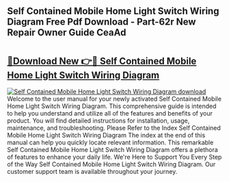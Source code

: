 ## Self Contained Mobile Home Light Switch Wiring Diagram Free Pdf Download - Part-62r New Repair Owner Guide CeaAd

# <h2><a href="http://dfqetu.blite.top/?on=Self+Contained+Mobile+Home+Light+Switch+Wiring+Diagram">🔗Download New 👉🔴 Self Contained Mobile Home Light Switch Wiring Diagram</a></h2>

[![Self Contained Mobile Home Light Switch Wiring Diagram download](https://i.imgur.com/lujVjoI.png)](http://dfqetu.blite.top/?on=Self+Contained+Mobile+Home+Light+Switch+Wiring+Diagram)
Welcome to the user manual for your newly activated Self Contained Mobile Home Light Switch Wiring Diagram. This comprehensive guide is intended to help you understand and utilize all of the features and benefits of your product. You will find detailed instructions for installation, usage, maintenance, and troubleshooting. Please Refer to the Index Self Contained Mobile Home Light Switch Wiring Diagram The index at the end of this manual can help you quickly locate relevant information. This remarkable Self Contained Mobile Home Light Switch Wiring Diagram offers a plethora of features to enhance your daily life. We're Here to Support You Every Step of the Way Self Contained Mobile Home Light Switch Wiring Diagram. Our customer support team is available throughout your journey.
